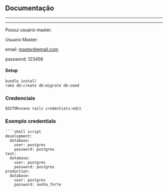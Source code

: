 ## Documentação
----
----

Possui usuario master.

Usuario Master:

email: master@email.com

password: 123456

#### Setup

```
bundle install
rake db:create db:migrate db:seed
```

### Credenciais

    EDITOR=nano rails credentials:edit
    
### Exemplo credentials
    ````shell script
    development:
      database:
        user: postgres
        password: postgres
    test:
      database:
        user: postgres
        password: postgres
    production:
      database:
        user: postgres
        password: senha_forte